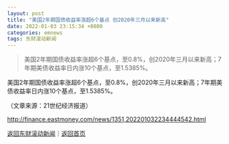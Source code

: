 ```yaml
---
layout: post
title: "美国2年期国债收益率涨超6个基点 创2020年三月以来新高"
date: 2022-01-03 23:15:34 +0800
categories: emnews
tags: 东财滚动新闻
---
```

> 美国2年期国债收益率涨超6个基点，至0.8%，创2020年三月以来新高；7年期美债收益率日内涨10个基点，至1.5385%。

<p>美国2年期国债收益率涨超6个基点，至0.8%，创2020年三月以来新高；7年期美债收益率日内涨10个基点，至1.5385%。</p><p class="em_media">（文章来源：21世纪经济报道）</p>

<http://finance.eastmoney.com/news/1351,202201032234444542.html>

[返回东财滚动新闻](//finews.withounder.com/emnews/)｜[返回首页](//finews.withounder.com/)